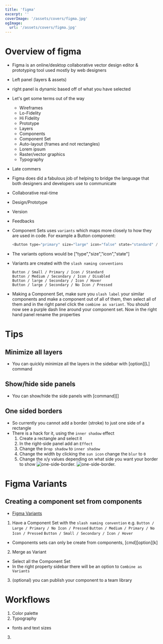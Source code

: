 ```yaml
---
title: 'figma'
excerpt: ''
coverImage: '/assets/covers/figma.jpg'
ogImage:
  url: '/assets/covers/figma.jpg'
---
```


# Overview of figma
- Figma is an online/desktop collaborative vector design editor & prototyping tool used mostly by web designers
- Left panel (layers & assets)
- right panel is dynamic based off of what you have selected



- Let's get some terms out of the way 
  - Wireframes
  - Lo-Fidelity
  - Hi Fidelity
  - Prototype
  - Layers
  - Components
  - Component Set
  - Auto-layout (frames and not rectangles)
  - Lorem ipsum
  - Raster/vector graphics
  - Typography



- Late commers
- Figma does did a fabulous job of helping to bridge the language that both designers and developers use to communicate


- Collaborative real-time
- Design/Prototype
- Version
- Feedbacks









- Component Sets uses `variants` which maps more closely to how they are used in code. For example a Button component:
  ```js
  <Button type="primary" size="large" icon="false" state="standard" />
  ```
- The variants options would be ["type","size","icon","state"]
- Variants are created with the `slash naming conventions` 
  ```
  Button / Small / Primary / Icon / Standard
  Button / Medium / Secondary / Icon / Disabled
  Button / large / Secondary / Icon / Hover
  Button / large / Secondary / No Icon / Pressed
  ```
- Making a Component Set, make sure you `slash label` your similar components and make a component out of all of them, then select all of them and in the right panel click the `combine as variant`. You should now see a purple dash line around your component set. Now in the right hand panel rename the properties







# Tips

## Minimize all layers
- You can quickly minimize all the layers in the sidebar with [option][L] command

## Show/hide side panels
- You can show/hide the side panels with [command][\]

## One sided borders
- So currently you cannot add a border (stroke) to just one side of a rectangle
- There is a hack for it, using the `inner shadow` effect
  1. Create a rectangle and select it
  2. In the right-side panel add an `Effect`
  3. Change the `Drop shadow` to `inner shadow`
  4. Change the width by clicking the `sun icon` change the `blur` to `0`
  5. Change the x/y values depending on what side you want your border to show
    ![one-side-border.](/assets/blog/figma/one-side-border-x-y.png)
    ![one-side-border.](/assets/blog/figma/one-side-border.png)










# Figma Variants

## Creating a component set from components
- [Figma Variants](https://www.youtube.com/watch?v=y29Xwt9dET0&t=351s)
1. Have a Component Set with the `slash naming convention`
  e.g. 
    `Button / Large / Primary / No Icon / Pressed`
    `Button / Medium / Primary / No Icon / Pressed`
    `Button / Small / Secondary / Icon / Hover`
  - Components sets can only be create from components, [cmd][option][k]
2. Merge as Variant
  - Select all the Component Set
  - In the right property sidebar there will be an option to `Combine as Variants`
3. (optional) you can publish your component to a team library









# Workflows
1. Color palette
2. Typography
  - fonts and text sizes
3. 